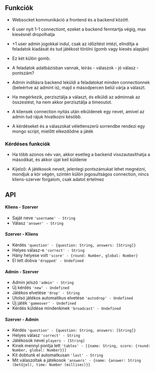 ## Funkciók

- Websocket kommunikáció a frontend és a backend között.

- 6 user nyit 1-1 connectiont, ezeket a backend fenntartja végig, max kiesésnél dropolhatja
- +1 user admin jogokkal indul, csak az időzítést intézi, elindítja a feladatok kiadását és tud játékost törölni (gomb vagy kiesés alapján)
- Ez két külön gomb.

- A feladatok adatbázisban vannak, leírás - válaszok - jó válasz - pontszám?

- Admin indításra backend leküldi a feladatokat minden connectionnek (beleértve az admint is), majd x másodpercen belül várja a választ.
- Ha megérkezik, perzisztálja a választ, és elküldi az adminnak az összestést, ha nem akkor perzisztálja a timeoutot.

- A kliensek connection nyitás után elküldenek egy nevet, amivel az admin tud rájuk hivatkozni később.

- A kérdéseket és a válaszokat véletlenszerű sorrendbe rendezi egy mongo script, mielőtt elkezdődne a játék

### Kérdéses funkciók

- Ha több azonos név van, akkor esetleg a backend visszautasíthatja a másodikat, és akkor újat kell küldenie

- Kijelző: A játékosok neveit, jelenlegi pontszámukat lehet megnézni, mondjuk a kör végén, szintén külön jogosultságos connection, nincs kliens-szerver forgalom, csak adatot értelmez

## API

#### Kliens - Szerver
- Saját neve `'username' - String`
- Válasz `'answer' - String`

#### Szerver - Kliens
- Kérdés `'question' - {question: String, answers: [String]}`
- Helyes válasz-e `'correct' - String`
- Hány helyese volt `'score' - {round: Number, global: Number}`
- El lett dobva `'dropped' - Undefined`

#### Admin - Szerver
- Admin jelszó `'admin' - String`
- Új kérdés `'new' - Undefined`
- Játékos elvetése `'drop' - String`
- Utolsó játékos automatikus elvetése `'autodrop' - Undefined`
- Új játék `'gameover' - Undefined`
- Kérdés küldése mindenkinek `'broadcast' - Undefined`

#### Szerver - Admin
- Kérdés `'question' - {question: String, answers: [String]}`
- Helyes válasz `'correct' - String`
- Játékosok nevei `players - [String]`
- Kinek mennyi pontja lett `'tables' - [{name: String, score: {round: Number, global: Number}}]`
- Kit dobtunk el automatkusan `'last' - String` 
- Mit válaszoltak a játékosok `'answers' - {name: {answer: String (betűjel), time: Number (millisec)}}`